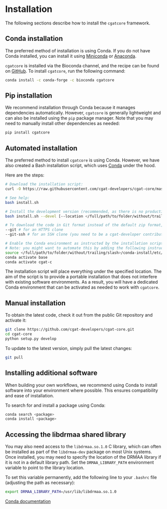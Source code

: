 # Installation

The following sections describe how to install the `cgatcore` framework.

## Conda installation

The preferred method of installation is using Conda. If you do not have Conda installed, you can install it using [Miniconda](https://conda.io/miniconda.html) or [Anaconda](https://www.anaconda.com/download/#macos).

`cgatcore` is installed via the Bioconda channel, and the recipe can be found on [GitHub](https://github.com/bioconda/bioconda-recipes/tree/b1a943da5a73b4c3fad93fdf281915b397401908/recipes/cgat-core). To install `cgatcore`, run the following command:

```bash
conda install -c conda-forge -c bioconda cgatcore
```

## Pip installation

We recommend installation through Conda because it manages dependencies automatically. However, `cgatcore` is generally lightweight and can also be installed using the `pip` package manager. Note that you may need to manually install other dependencies as needed:

```bash
pip install cgatcore
```

## Automated installation

The preferred method to install `cgatcore` is using Conda. However, we have also created a Bash installation script, which uses [Conda](https://conda.io/docs/) under the hood.

Here are the steps:

```bash
# Download the installation script:
curl -O https://raw.githubusercontent.com/cgat-developers/cgat-core/master/install.sh

# See help:
bash install.sh

# Install the development version (recommended, as there is no production version yet):
bash install.sh --devel [--location </full/path/to/folder/without/trailing/slash>]

# To download the code in Git format instead of the default zip format, use:
--git # for an HTTPS clone
--git-ssh # for an SSH clone (you need to be a cgat-developer contributor on GitHub to do this)

# Enable the Conda environment as instructed by the installation script
# Note: you might want to automate this by adding the following instructions to your .bashrc
source </full/path/to/folder/without/trailing/slash>/conda-install/etc/profile.d/conda.sh
conda activate base
conda activate cgat-c
```

The installation script will place everything under the specified location. The aim of the script is to provide a portable installation that does not interfere with existing software environments. As a result, you will have a dedicated Conda environment that can be activated as needed to work with `cgatcore`.

## Manual installation

To obtain the latest code, check it out from the public Git repository and activate it:

```bash
git clone https://github.com/cgat-developers/cgat-core.git
cd cgat-core
python setup.py develop
```

To update to the latest version, simply pull the latest changes:

```bash
git pull
```

## Installing additional software

When building your own workflows, we recommend using Conda to install software into your environment where possible. This ensures compatibility and ease of installation.

To search for and install a package using Conda:

```bash
conda search <package>
conda install <package>
```

## Accessing the libdrmaa shared library

You may also need access to the `libdrmaa.so.1.0` C library, which can often be installed as part of the `libdrmaa-dev` package on most Unix systems. Once installed, you may need to specify the location of the DRMAA library if it is not in a default library path. Set the `DRMAA_LIBRARY_PATH` environment variable to point to the library location.

To set this variable permanently, add the following line to your `.bashrc` file (adjusting the path as necessary):

```bash
export DRMAA_LIBRARY_PATH=/usr/lib/libdrmaa.so.1.0
```

[Conda documentation](https://conda.io)

